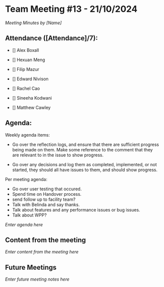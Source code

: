# Team Meeting #13 - 21/10/2024



*Meeting Minutes by [Name]*



## Attendance ([Attendance]/7):



- [] Alex Boxall

- [] Hexuan Meng

- [] Filip Mazur

- [] Edward Nivison

- [] Rachel Cao

- [] Sineeha Kodwani

- [] Matthew Cawley



## Agenda:

Weekly agenda items:

- Go over the reflection logs, and ensure that there are sufficient progress being made on them. Make some reference to the comment that they are relevant to in the issue to show progress.

- Go over any decisions and log them as completed, implemented, or not started, they should all have issues to them, and should show progress.



Per meeting agenda:

- Go over user testing that occured.
- Spend time on Handover process.
- send follow up to facility team?
- Talk with Belinda and say thanks.
- Talk about features and any performance issues or bug issues.
- Talk about WPP?

*Enter agenda here*



## Content from the meeting



*Enter content from the meeting here*



## Future Meetings



*Enter future meeting notes here*
